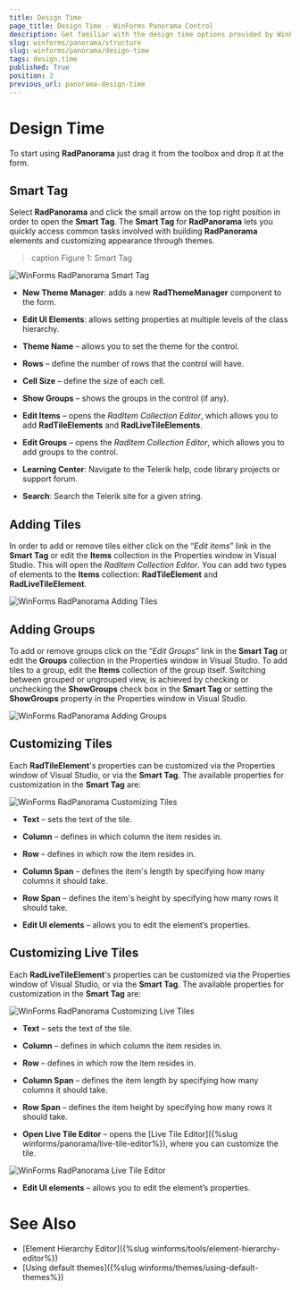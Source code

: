 ```yaml
---
title: Design Time
page_title: Design Time - WinForms Panorama Control
description: Get familiar with the design time options provided by WinForms Panorama.
slug: winforms/panorama/structure
slug: winforms/panorama/design-time
tags: design,time
published: True
position: 2
previous_url: panorama-design-time
---
```


# Design Time

To start using **RadPanorama** just drag it from the toolbox and drop it at the form.
 
## Smart Tag

Select **RadPanorama** and click the small arrow on the top right position in order to open the __Smart Tag__. The __Smart Tag__ for **RadPanorama** lets you quickly access common tasks involved with building **RadPanorama** elements and customizing appearance through themes.

>caption Figure 1: Smart Tag

![WinForms RadPanorama Smart Tag](images/panorama-design-time005.png)

* __New Theme Manager__: adds a new __RadThemeManager__ component to the form.
            
* __Edit UI Elements__: allows setting properties at multiple levels of the class hierarchy.
            
* __Theme Name__ – allows you to set the theme for the control.
 
* __Rows__ – define the number of rows that the control will have.

* __Cell Size__ – define the size of each cell.

* __Show Groups__ – shows the groups in the control (if any).

* __Edit Items__ – opens the *RadItem Collection Editor*, which allows you to add **RadTileElements** and **RadLiveTileElements**. 

* __Edit Groups__ – opens the *RadItem Collection Editor*, which allows you to add groups to the control.
           
* __Learning Center__: Navigate to the Telerik help, code library projects or support forum.

* __Search__: Search the Telerik site for a given string.    
     
## Adding Tiles

In order to add or remove tiles either click on the “*Edit items*” link in the **Smart Tag** or edit the __Items__ collection in the Properties window in Visual Studio. This will open the *RadItem Collection Editor*. You can add two types of elements to the __Items__ collection: __RadTileElement__ and __RadLiveTileElement__.

![WinForms RadPanorama Adding Tiles](images/panorama-design-time001.png)

## Adding Groups

To add or remove groups click on the “*Edit Groups*” link in the **Smart Tag** or edit the __Groups__ collection in the Properties window in Visual Studio. To add tiles to a group, edit the __Items__ collection of the group itself. Switching between grouped or ungrouped view, is achieved by checking or unchecking the **ShowGroups** check box in the **Smart Tag** or setting the __ShowGroups__ property in the Properties window in Visual Studio.

![WinForms RadPanorama Adding Groups](images/panorama-design-time002.png)

## Customizing Tiles

Each __RadTileElement__'s properties can be customized via the Properties window of Visual Studio, or via the **Smart Tag**. The available properties for customization in the **Smart Tag** are:

![WinForms RadPanorama Customizing Tiles](images/panorama-design-time003.png)

* **Text** – sets the text of the tile.

* **Column** – defines in which column the item resides in.

* **Row** – defines in which row the item resides in.

* **Column Span** – defines the item's length by specifying how many columns it should take.

* **Row Span** – defines the item's height by specifying how many rows it should take.

* **Edit UI elements** – allows you to edit the element’s properties.

## Customizing Live Tiles

Each __RadLiveTileElement__'s properties can be customized via the Properties window of Visual Studio, or via the **Smart Tag**. The available properties for customization in the **Smart Tag** are:

![WinForms RadPanorama Customizing Live Tiles](images/panorama-design-time004.png)

* **Text** – sets the text of the tile.

* **Column** – defines in which column the item resides in.

* **Row** – defines in which row the item resides in.

* **Column Span** – defines the item length by specifying how many columns it should take.

* **Row Span** – defines the item height by specifying how many rows it should take.

* **Open Live Tile Editor** – opens the [Live Tile Editor]({%slug winforms/panorama/live-tile-editor%}), where you can customize the tile. 

![WinForms RadPanorama Live Tile Editor](images/panorama-design-time006.png)

* **Edit UI elements** – allows you to edit the element’s properties.
 
# See Also

* [Element Hierarchy Editor]({%slug winforms/tools/element-hierarchy-editor%})
* [Using default themes]({%slug winforms/themes/using-default-themes%})














